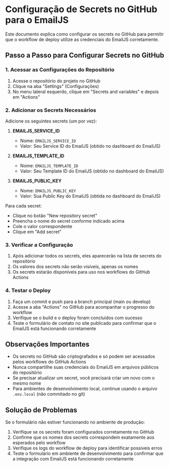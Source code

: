 # Configuração de Secrets no GitHub para o EmailJS

Este documento explica como configurar os secrets no GitHub para permitir que o workflow de deploy utilize as credenciais do EmailJS corretamente.

## Passo a Passo para Configurar Secrets no GitHub

### 1. Acessar as Configurações do Repositório

1. Acesse o repositório do projeto no GitHub
2. Clique na aba "Settings" (Configurações)
3. No menu lateral esquerdo, clique em "Secrets and variables" e depois em "Actions"

### 2. Adicionar os Secrets Necessários

Adicione os seguintes secrets (um por vez):

1. **EMAILJS_SERVICE_ID**
   - Nome: `EMAILJS_SERVICE_ID`
   - Valor: Seu Service ID do EmailJS (obtido no dashboard do EmailJS)

2. **EMAILJS_TEMPLATE_ID**
   - Nome: `EMAILJS_TEMPLATE_ID`
   - Valor: Seu Template ID do EmailJS (obtido no dashboard do EmailJS)

3. **EMAILJS_PUBLIC_KEY**
   - Nome: `EMAILJS_PUBLIC_KEY`
   - Valor: Sua Public Key do EmailJS (obtida no dashboard do EmailJS)

Para cada secret:
- Clique no botão "New repository secret"
- Preencha o nome do secret conforme indicado acima
- Cole o valor correspondente
- Clique em "Add secret"

### 3. Verificar a Configuração

1. Após adicionar todos os secrets, eles aparecerão na lista de secrets do repositório
2. Os valores dos secrets não serão visíveis, apenas os nomes
3. Os secrets estarão disponíveis para uso nos workflows do GitHub Actions

### 4. Testar o Deploy

1. Faça um commit e push para a branch principal (main ou develop)
2. Acesse a aba "Actions" no GitHub para acompanhar o progresso do workflow
3. Verifique se o build e o deploy foram concluídos com sucesso
4. Teste o formulário de contato no site publicado para confirmar que o EmailJS está funcionando corretamente

## Observações Importantes

- Os secrets no GitHub são criptografados e só podem ser acessados pelos workflows do GitHub Actions
- Nunca compartilhe suas credenciais do EmailJS em arquivos públicos do repositório
- Se precisar atualizar um secret, você precisará criar um novo com o mesmo nome
- Para ambientes de desenvolvimento local, continue usando o arquivo `.env.local` (não commitado no git)

## Solução de Problemas

Se o formulário não estiver funcionando no ambiente de produção:

1. Verifique se os secrets foram configurados corretamente no GitHub
2. Confirme que os nomes dos secrets correspondem exatamente aos esperados pelo workflow
3. Verifique os logs do workflow de deploy para identificar possíveis erros
4. Teste o formulário em ambiente de desenvolvimento para confirmar que a integração com EmailJS está funcionando corretamente

